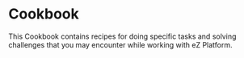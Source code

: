 # Cookbook

This Cookbook contains recipes for doing specific tasks and solving challenges that you may encounter while working with eZ Platform.
